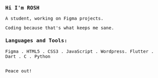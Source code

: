 <samp>
  <h3>Hi I'm ROSH</h3>
  A student, working on Figma projects.<p>
  Coding because that's what keeps me sane.
<h3>
Languages and Tools:
</h3>
  Figma .
  HTML5 .
  CSS3 .
  JavaScript .
  Wordpress.
  Flutter .
  Dart .
  C .
  Python
  
  
  
<p><br>
  Peace out!
</samp>
